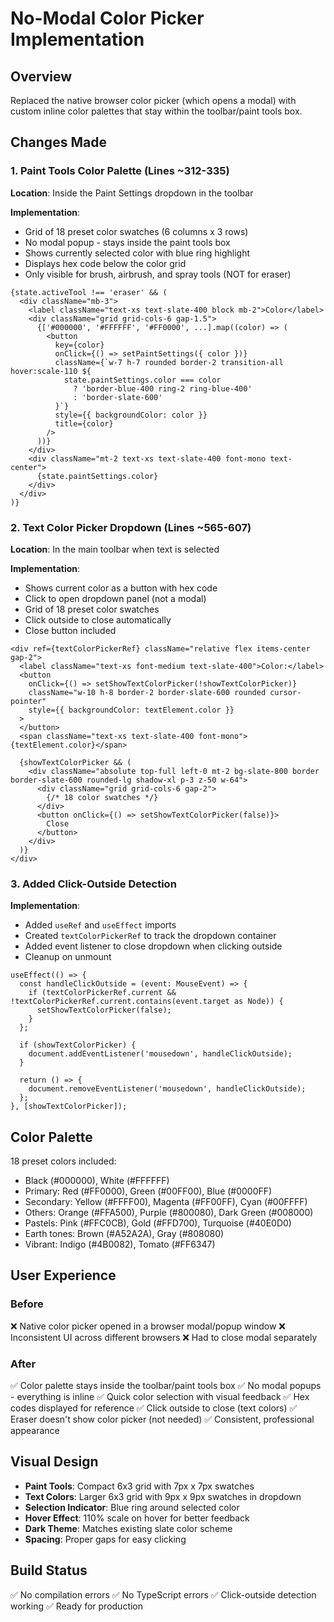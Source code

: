 # No-Modal Color Picker Implementation

## Overview
Replaced the native browser color picker (which opens a modal) with custom inline color palettes that stay within the toolbar/paint tools box.

## Changes Made

### 1. Paint Tools Color Palette (Lines ~312-335)
**Location**: Inside the Paint Settings dropdown in the toolbar

**Implementation**: 
- Grid of 18 preset color swatches (6 columns x 3 rows)
- No modal popup - stays inside the paint tools box
- Shows currently selected color with blue ring highlight
- Displays hex code below the color grid
- Only visible for brush, airbrush, and spray tools (NOT for eraser)

```tsx
{state.activeTool !== 'eraser' && (
  <div className="mb-3">
    <label className="text-xs text-slate-400 block mb-2">Color</label>
    <div className="grid grid-cols-6 gap-1.5">
      {['#000000', '#FFFFFF', '#FF0000', ...].map((color) => (
        <button
          key={color}
          onClick={() => setPaintSettings({ color })}
          className={`w-7 h-7 rounded border-2 transition-all hover:scale-110 ${
            state.paintSettings.color === color
              ? 'border-blue-400 ring-2 ring-blue-400'
              : 'border-slate-600'
          }`}
          style={{ backgroundColor: color }}
          title={color}
        />
      ))}
    </div>
    <div className="mt-2 text-xs text-slate-400 font-mono text-center">
      {state.paintSettings.color}
    </div>
  </div>
)}
```

### 2. Text Color Picker Dropdown (Lines ~565-607)
**Location**: In the main toolbar when text is selected

**Implementation**:
- Shows current color as a button with hex code
- Click to open dropdown panel (not a modal)
- Grid of 18 preset color swatches
- Click outside to close automatically
- Close button included

```tsx
<div ref={textColorPickerRef} className="relative flex items-center gap-2">
  <label className="text-xs font-medium text-slate-400">Color:</label>
  <button
    onClick={() => setShowTextColorPicker(!showTextColorPicker)}
    className="w-10 h-8 border-2 border-slate-600 rounded cursor-pointer"
    style={{ backgroundColor: textElement.color }}
  >
  </button>
  <span className="text-xs text-slate-400 font-mono">{textElement.color}</span>
  
  {showTextColorPicker && (
    <div className="absolute top-full left-0 mt-2 bg-slate-800 border border-slate-600 rounded-lg shadow-xl p-3 z-50 w-64">
      <div className="grid grid-cols-6 gap-2">
        {/* 18 color swatches */}
      </div>
      <button onClick={() => setShowTextColorPicker(false)}>
        Close
      </button>
    </div>
  )}
</div>
```

### 3. Added Click-Outside Detection
**Implementation**:
- Added `useRef` and `useEffect` imports
- Created `textColorPickerRef` to track the dropdown container
- Added event listener to close dropdown when clicking outside
- Cleanup on unmount

```tsx
useEffect(() => {
  const handleClickOutside = (event: MouseEvent) => {
    if (textColorPickerRef.current && !textColorPickerRef.current.contains(event.target as Node)) {
      setShowTextColorPicker(false);
    }
  };

  if (showTextColorPicker) {
    document.addEventListener('mousedown', handleClickOutside);
  }

  return () => {
    document.removeEventListener('mousedown', handleClickOutside);
  };
}, [showTextColorPicker]);
```

## Color Palette

18 preset colors included:
- Black (#000000), White (#FFFFFF)
- Primary: Red (#FF0000), Green (#00FF00), Blue (#0000FF)
- Secondary: Yellow (#FFFF00), Magenta (#FF00FF), Cyan (#00FFFF)
- Others: Orange (#FFA500), Purple (#800080), Dark Green (#008000)
- Pastels: Pink (#FFC0CB), Gold (#FFD700), Turquoise (#40E0D0)
- Earth tones: Brown (#A52A2A), Gray (#808080)
- Vibrant: Indigo (#4B0082), Tomato (#FF6347)

## User Experience

### Before
❌ Native color picker opened in a browser modal/popup window
❌ Inconsistent UI across different browsers
❌ Had to close modal separately

### After
✅ Color palette stays inside the toolbar/paint tools box
✅ No modal popups - everything is inline
✅ Quick color selection with visual feedback
✅ Hex codes displayed for reference
✅ Click outside to close (text colors)
✅ Eraser doesn't show color picker (not needed)
✅ Consistent, professional appearance

## Visual Design

- **Paint Tools**: Compact 6x3 grid with 7px x 7px swatches
- **Text Colors**: Larger 6x3 grid with 9px x 9px swatches in dropdown
- **Selection Indicator**: Blue ring around selected color
- **Hover Effect**: 110% scale on hover for better feedback
- **Dark Theme**: Matches existing slate color scheme
- **Spacing**: Proper gaps for easy clicking

## Build Status
✅ No compilation errors
✅ No TypeScript errors
✅ Click-outside detection working
✅ Ready for production

